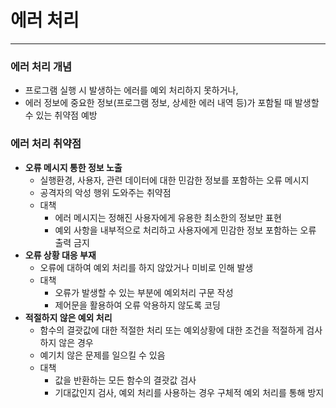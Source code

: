 # 에러 처리

---

### 에러 처리 개념
- 프로그램 실행 시 발생하는 에러를 예외 처리하지 못하거나, 
- 에러 정보에 중요한 정보(프로그램 정보, 상세한 에러 내역 등)가 포함될 때 발생할 수 있는 취약점 예방

### 에러 처리 취약점

- **오류 메시지 통한 정보 노출**
  - 실행환경, 사용자, 관련 데이터에 대한 민감한 정보를 포함하는 오류 메시지
  - 공격자의 악성 행위 도와주는 취약점
  - 대책
    - 에러 메시지는 정해진 사용자에게 유용한 최소한의 정보만 표현
    - 예외 사항을 내부적으로 처리하고 사용자에게 민감한 정보 포함하는 오류 출력 금지
- **오류 상황 대응 부재**
  - 오류에 대하여 예외 처리를 하지 않았거나 미비로 인해 발생
  - 대책
    - 오류가 발생할 수 있는 부분에 예외처리 구문 작성
    - 제어문을 활용하여 오류 악용하지 않도록 코딩
- **적절하지 않은 예외 처리**
  - 함수의 결괏값에 대한 적절한 처리 또는 예외상황에 대한 조건을 적절하게 검사하지 않은 경우
  - 예기치 않은 문제를 일으킬 수 있음
  - 대책
    - 값을 반환하는 모든 함수의 결괏값 검사
    - 기대값인지 검사, 예외 처리를 사용하는 경우 구체적 예외 처리를 통해 방지
